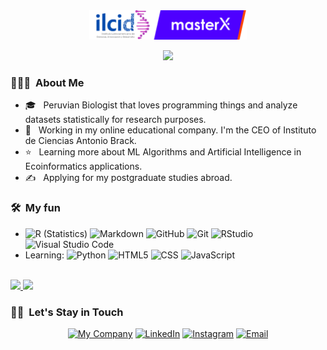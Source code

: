 
<center><img src="https://github.com/irwingss/irwingss/raw/main/banner%20completo%202022.png" alt="Logo" width="50%" height="50%"></center>

<!-- Typing SVG by DenverCoder1 - https://github.com/DenverCoder1/readme-typing-svg -->
<p align="center">
  <a href="https://github.com/DenverCoder1/readme-typing-svg"><img src="https://readme-typing-svg.herokuapp.com/?lines=Hi!%20I'm%20Irwing;I'm%20a%20Peruvian%20Biologist;I%20love%20to%20code&font=Fira%20Code&center=true&width=600&height=60&color=050505&vCenter=true&size=30"></a>
</p>

<h3> 👨🏻‍💻 &nbsp;About Me </h3>

- 🎓 &nbsp; Peruvian Biologist that loves programming things and analyze datasets statistically for research purposes.
- 💼 &nbsp; Working in my online educational company. I'm the CEO of Instituto de Ciencias Antonio Brack.
- ⭐️ &nbsp; Learning more about ML Algorithms and Artificial Intelligence in Ecoinformatics applications.
- ✍️ &nbsp; Applying for my postgraduate studies abroad.

<h3> 🛠 &nbsp;My fun</h3>

- ![R (Statistics)](https://img.shields.io/badge/-R-ffffff?style=flat&logo=R&logoColor=276DC3)
  ![Markdown](https://img.shields.io/badge/-Markdown-ffffff?style=flat&logo=markdown&logoColor=6398c7)
  ![GitHub](https://img.shields.io/badge/-GitHub-ffffff?style=flat&logo=github&logoColor=873dc4)
  ![Git](https://img.shields.io/badge/-Git-ffffff?style=flat&logo=git)
  ![RStudio](https://img.shields.io/badge/-RStudio-ffffff?style=flat&logo=rstudio)
  ![Visual Studio Code](https://img.shields.io/badge/-Visual%20Studio%20Code-ffffff?style=flat&logo=visual-studio-code&logoColor=007ACC)
- Learning:
  ![Python](https://img.shields.io/badge/-Python-ffffff?style=flat&logo=python)
  ![HTML5](https://img.shields.io/badge/-HTML5-ffffff?style=flat&logo=HTML5)
  ![CSS](https://img.shields.io/badge/-CSS-ffffff?style=flat&logo=CSS3&logoColor=1572B6)
  ![JavaScript](https://img.shields.io/badge/-JavaScript-ffffff?style=flat&logo=javascript&logoColor=ebd700)
<br/>

<a href="https://github.com/irwingss">
  <img height="180em" src="https://github-readme-stats.vercel.app/api?username=irwingss&theme=react&show_icons=true" />
  <img height="180em" src="https://github-readme-stats.vercel.app/api/top-langs/?username=irwingss&theme=react&layout=compact&langs_count=8" />
</a>

<br/>

<h3> 🤝🏻 &nbsp;Let's Stay in Touch</h3>

<p align="center">
<a href="https://www.brackinstitute.com/"><img alt="My Company" src="https://img.shields.io/badge/Website-www.brackinstitute.com-blue?style=flat-square&logo=google-chrome"></a>
<a href="https://www.linkedin.com/in/irssald/"><img alt="LinkedIn" src="https://img.shields.io/badge/LinkedIn-irssald-blue?style=flat-square&logo=linkedin"></a>
<a href="https://www.instagram.com/irssald_/"><img alt="Instagram" src="https://img.shields.io/badge/Instagram-irssald_-blue?style=flat-square&logo=instagram"></a>
<a href="mailto:isaldanau@gmail.com"><img alt="Email" src="https://img.shields.io/badge/Email-isaldanau@gmail.com-blue?style=flat-square&logo=gmail"></a>
</p>

